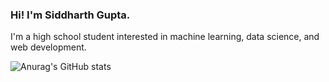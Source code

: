 ### Hi! I'm Siddharth Gupta.

<!--
**Windshield-Viper/windshield-viper** is a ✨ _special_ ✨ repository because its `README.md` (this file) appears on your GitHub profile.

Here are some ideas to get you started:

- 🔭 I’m currently working on ...
- 🌱 I’m currently learning ...
- 👯 I’m looking to collaborate on ...
- 🤔 I’m looking for help with ...
- 💬 Ask me about ...
- 📫 How to reach me: ...
- 😄 Pronouns: ...
- ⚡ Fun fact: ...
-->
 I'm a high school student interested in machine learning, data science, and web development.

 ![Anurag's GitHub stats](https://github-readme-stats.vercel.app/api?username=windshield-viper&show_icons=true&theme=nord&rank_icon=github)
